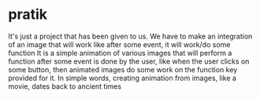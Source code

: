 # pratik
It's just a project that has been given to us.
We have to make an integration of an image that will work like after some event, it will work/do some function
It is a simple animation of various images that will perform a function after some event is done by the user, like when the user clicks on some button, then animated images do some work on the function key provided for it.
In simple words, creating animation from images, like a movie, dates back to ancient times
